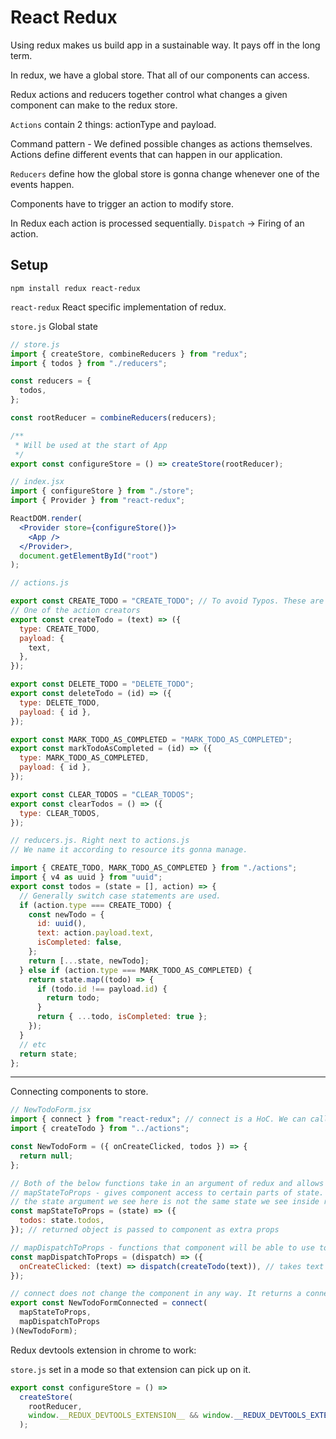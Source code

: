 # React Redux

Using redux makes us build app in a sustainable way. It pays off in the long term.

In redux, we have a global store. That all of our components can access.

Redux actions and reducers together control what changes a given component can make to the redux store.

`Actions` contain 2 things: actionType and payload.

Command pattern - We defined possible changes as actions themselves. Actions define different events that can happen in our application.

`Reducers` define how the global store is gonna change whenever one of the events happen.

Components have to trigger an action to modify store.

In Redux each action is processed sequentially. `Dispatch` -> Firing of an action.

## Setup

`npm install redux react-redux`

`react-redux` React specific implementation of redux.

`store.js` Global state

```jsx
// store.js
import { createStore, combineReducers } from "redux";
import { todos } from "./reducers";

const reducers = {
  todos,
};

const rootReducer = combineReducers(reducers);

/**
 * Will be used at the start of App
 */
export const configureStore = () => createStore(rootReducer);
```

```jsx
// index.jsx
import { configureStore } from "./store";
import { Provider } from "react-redux";

ReactDOM.render(
  <Provider store={configureStore()}>
    <App />
  </Provider>,
  document.getElementById("root")
);
```

```jsx
// actions.js

export const CREATE_TODO = "CREATE_TODO"; // To avoid Typos. These are action types.
// One of the action creators
export const createTodo = (text) => ({
  type: CREATE_TODO,
  payload: {
    text,
  },
});

export const DELETE_TODO = "DELETE_TODO";
export const deleteTodo = (id) => ({
  type: DELETE_TODO,
  payload: { id },
});

export const MARK_TODO_AS_COMPLETED = "MARK_TODO_AS_COMPLETED";
export const markTodoAsCompleted = (id) => ({
  type: MARK_TODO_AS_COMPLETED,
  payload: { id },
});

export const CLEAR_TODOS = "CLEAR_TODOS";
export const clearTodos = () => ({
  type: CLEAR_TODOS,
});
```

```jsx
// reducers.js. Right next to actions.js
// We name it according to resource its gonna manage.

import { CREATE_TODO, MARK_TODO_AS_COMPLETED } from "./actions";
import { v4 as uuid } from "uuid";
export const todos = (state = [], action) => {
  // Generally switch case statements are used.
  if (action.type === CREATE_TODO) {
    const newTodo = {
      id: uuid(),
      text: action.payload.text,
      isCompleted: false,
    };
    return [...state, newTodo];
  } else if (action.type === MARK_TODO_AS_COMPLETED) {
    return state.map((todo) => {
      if (todo.id !== payload.id) {
        return todo;
      }
      return { ...todo, isCompleted: true };
    });
  }
  // etc
  return state;
};
```

---

Connecting components to store.

```jsx
// NewTodoForm.jsx
import { connect } from "react-redux"; // connect is a HoC. We can call it with 2 sets of arguments.
import { createTodo } from "../actions";

const NewTodoForm = ({ onCreateClicked, todos }) => {
  return null;
};

// Both of the below functions take in an argument of redux and allows extra props.
// mapStateToProps - gives component access to certain parts of state.
// the state argument we see here is not the same state we see inside reducer.
const mapStateToProps = (state) => ({
  todos: state.todos,
}); // returned object is passed to component as extra props

// mapDispatchToProps - functions that component will be able to use to dispatch actions to our redux store.
const mapDispatchToProps = (dispatch) => ({
  onCreateClicked: (text) => dispatch(createTodo(text)), // takes text from input and dispatches action with prop
});

// connect does not change the component in any way. It returns a connected version.
export const NewTodoFormConnected = connect(
  mapStateToProps,
  mapDispatchToProps
)(NewTodoForm);
```

Redux devtools extension in chrome to work:

`store.js` set in a mode so that extension can pick up on it.

```jsx
export const configureStore = () =>
  createStore(
    rootReducer,
    window.__REDUX_DEVTOOLS_EXTENSION__ && window.__REDUX_DEVTOOLS_EXTENSION_()
  );
```
